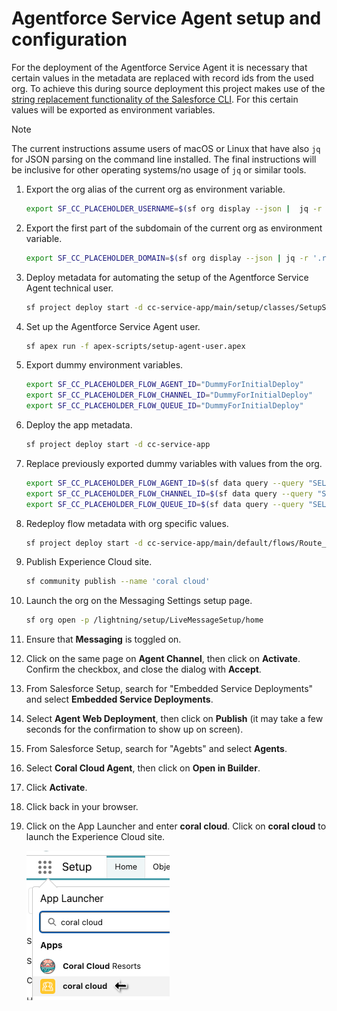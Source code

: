 # Agentforce Service Agent setup and configuration

For the deployment of the Agentforce Service Agent it is necessary that certain values in the metadata are replaced with record ids from the used org. To achieve this during source deployment this project makes use of the [string replacement functionality of the Salesforce CLI](https://developer.salesforce.com/docs/atlas.en-us.sfdx_dev.meta/sfdx_dev/sfdx_dev_ws_string_replace.htm). For this certain values will be exported as environment variables.

> [!NOTE]
> The current instructions assume users of macOS or Linux that have also `jq` for JSON parsing on the command line installed.
> The final instructions will be inclusive for other operating systems/no usage of `jq` or similar tools.

1. Export the org alias of the current org as environment variable.

    ```bash
    export SF_CC_PLACEHOLDER_USERNAME=$(sf org display --json |  jq -r '.result | .username')
    ```

1. Export the first part of the subdomain of the current org as environment variable.

    ```bash
    export SF_CC_PLACEHOLDER_DOMAIN=$(sf org display --json | jq -r '.result | .instanceUrl | sub("https?://"; "") | split(".")[0]')
    ```

1. Deploy metadata for automating the setup of the Agentforce Service Agent technical user.

    ```bash
    sf project deploy start -d cc-service-app/main/setup/classes/SetupServiceAgentUser.cls -d cc-service-app/main/default/permissionSets/Coral_Cloud_Service_Agent.permissionset-meta.xml
    ```

1. Set up the Agentforce Service Agent user.

    ```bash
    sf apex run -f apex-scripts/setup-agent-user.apex
    ```

1. Export dummy environment variables.

    ```bash
    export SF_CC_PLACEHOLDER_FLOW_AGENT_ID="DummyForInitialDeploy"
    export SF_CC_PLACEHOLDER_FLOW_CHANNEL_ID="DummyForInitialDeploy"
    export SF_CC_PLACEHOLDER_FLOW_QUEUE_ID="DummyForInitialDeploy"
    ```

1. Deploy the app metadata.

    ```bash
    sf project deploy start -d cc-service-app

    ```

1. Replace previously exported dummy variables with values from the org.

    ```bash
    export SF_CC_PLACEHOLDER_FLOW_AGENT_ID=$(sf data query --query "SELECT Id from BotDefinition WHERE DeveloperName='Coral_Cloud_Agent'" --json | jq -r '.result | .records[0] | .Id')
    export SF_CC_PLACEHOLDER_FLOW_CHANNEL_ID=$(sf data query --query "SELECT Id from ServiceChannel WHERE DeveloperName='sfdc_livemessage'" --json | jq -r '.result | .records[0] | .Id')
    export SF_CC_PLACEHOLDER_FLOW_QUEUE_ID=$(sf data query --query "SELECT Id FROM Group WHERE Type = 'Queue' AND Name = 'Messaging Queue'" --json | jq -r '.result | .records[0] | .Id')
    ```

1. Redeploy flow metadata with org specific values.

    ```bash
    sf project deploy start -d cc-service-app/main/default/flows/Route_to_Agent.flow-meta.xml
    ```

1. Publish Experience Cloud site.

    ```bash
    sf community publish --name 'coral cloud'
    ```

1. Launch the org on the Messaging Settings setup page.

    ```bash
    sf org open -p /lightning/setup/LiveMessageSetup/home
    ```

1. Ensure that **Messaging** is toggled on.

1. Click on the same page on **Agent Channel**, then click on **Activate**. Confirm the checkbox, and close the dialog with **Accept**.

1. From Salesforce Setup, search for "Embedded Service Deployments" and select **Embedded Service Deployments**.

1. Select **Agent Web Deployment**, then click on **Publish** (it may take a few seconds for the confirmation to show up on screen).

1. From Salesforce Setup, search for "Agebts" and select **Agents**.

1. Select **Coral Cloud Agent**, then click on **Open in Builder**.

1. Click **Activate**.

1. Click back in your browser.

1. Click on the App Launcher and enter **coral cloud**. Click on **coral cloud** to launch the Experience Cloud site.

    ![](/docs/gfx/app-launcher-ec.png)
